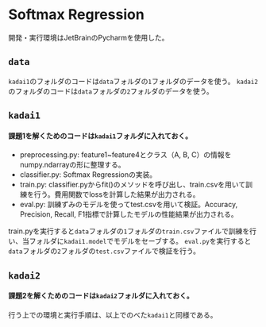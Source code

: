 # Softmax Regression
開発・実行環境はJetBrainのPycharmを使用した。

## ```data```
```kadai1```のフォルダのコードは```data```フォルダの```1```フォルダのデータを使う。
```kadai2```のフォルダのコードは```data```フォルダの```2```フォルダのデータを使う。

## ```kadai1```
#### 課題1を解くためのコードは```kadai1```フォルダに入れておく。
- preprocessing.py: feature1~feature4とクラス（A, B, C）の情報をnumpy.ndarrayの形に整理する。
- classifier.py: Softmax Regressionの実装。
- train.py: classifier.pyからfit()のメソッドを呼び出し、train.csvを用いて訓練を行う。費用関数でlossを計算した結果が出力される。
- eval.py: 訓練ずみのモデルを使ってtest.csvを用いて検証。Accuracy, Precision, Recall, F1指標で計算したモデルの性能結果が出力される。

train.pyを実行すると```data```フォルダの```1```フォルダの```train.csv```ファイルで訓練を行い、当フォルダに```kadai1.model```でモデルをセーブする。
```eval.py```を実行すると```data```フォルダの```2```フォルダの```test.csv```ファイルで検証を行う。

## ```kadai2```
#### 課題2を解くためのコードは```kadai2```フォルダに入れておく。
行う上での環境と実行手順は、以上でのべた```kadai1```と同様である。
